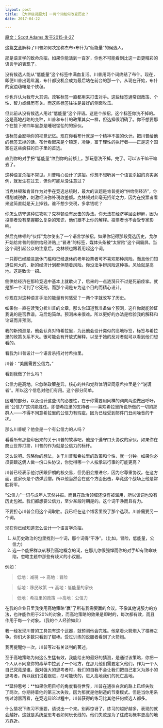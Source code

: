 ```yaml
---
layout: post
title: 【大师级说服力】一两个词如何改变历史？
date: 2017-04-22

---
```


[原文：Scott Adams 发于2015-8-27][1]

这篇[文章][2]解释了川普如何决定称杰布•布什为“低能量”的候选人。

那是语言学的致命杀招。如果你能活到一百岁，你也不可能看到比这一击更精彩的语言学的表现了。

没有候选人能从“低能量”这个标签中满血复活。川普用两个词终结了布什。现在，即便川普出现纰漏，布什都没机会成为最后站在前台的那一个。从现在开始，布什的宽边毡帽是个铁毡。

你也许认为我夸大其词。政客标签一直都用来打击对手。这些标签通常跟政策、个性、智力或经历有关。而这些标签往往是最好的侧面攻击。

但此前从没有候选人用过“低能量”这个评语。这是个杀招。这个标签你洗不掉的。这是高地战略的变种，川普和布什的政策其实一样，但选择很明确了。你不想要那个在接下来四年里总是睡眼惺忪的的家伙。

该标签会影响你的视觉记忆。现在你看布什就是一个精神不振的伙计。把川普给他的标签去掉的话，布什看起来是个镇定，冷静，富于理性的执行者——正是这个国家在这些疯狂的日子里的首选。

直到你的对手把“低能量”纹到你的前额上。那玩意洗不掉。完了。可以该干嘛干嘛去了。

这种语言杀招不常见。川普精心设计了这招。你想不想听另一个语言杀招的真实案例，就发生在过去，但你可能从没注意过？
 
当克林顿和肯普作为对手在竞选总统时，最大的议题是肯普提的“供给侧经济”，你得削减税收，刺激经济弥补税收差额。克林顿对此毫无招架之力，因为在投票者看来这简直就是天上掉钱。谁不想少交税，多拿钱呢？
 
你怎么防守这种进攻呢？克林顿没有反击的办法。你无法在经济学层面辩解，因为投票者没有掌握那么复杂的知识，他们跟不上你的解释。投票者也不会受专家影响。

然后克林顿的“伙伴”戈尔使出了一个语言学杀招。如果你记得那段竞选历史，戈尔开始给肯普的侧供给经济贴上“冒进”的标签，媒体头条被“太冒险”这个词霸屏。当这个词引起公众的注意后，克林顿也跟着用起这个词。

一只脚已经踏进退休门槛和已经退休的老年投票者可不喜欢那种风险。而且他们知道任何大的、新的经济计划都伴随着风险。你没法争辩风险这种事。风险就是高地。这是致命一招。

侧供给经济在那轮竞选中基本上就歇火了，后来的一点涟漪只不过是死前痉挛。就是那一个词判了它死刑。而那个词是专为这个目的而精心设计。

你现在对这种语言手法的能量有何感受？一两个字就改写了历史。

如果你一直在读我分析川普的文章，那么你知道我准备做个预测，这样你就能验证我说的是否靠谱。马后炮简单。预测未来很难。所以更好的办法是检验我的解释和论证而非预测。

我的新预测是，他会认真对待希拉里，为此他会设计类似的高地标签，标签与希拉里的政策关系不大。很可能会有开放式解释，以至于她的反对者就可以看到他们想看的。

看我为川普设计一个语言杀招对付希拉里。

川普：“美国需要公信力。”

看到我做了什么吗？

公信力是高地。它忽略政策差异。核心的共和党群体明显同意希拉里是个“说谎者”。所以这个信息对他们有用。这个部分简单。

困难的部分，以及设计这些词的必要性，在于你需要用同样的词向两边做出呼吁。而“公信力”这词能胜任。即便希拉里的支持者——喜欢希拉里所说所做的一切的那群人——不得不同意希拉里的公信力有瑕疵，因为已经受到邮件门丑闻噪音的干扰。

那么川普呢？他会是一个有公信力的人吗？

看看所有那些印出来的关于川普的故事吧，他是个遵守口头协议的家伙。如果你在商业世界打拼，川普的作为就是公信力的标杆。

这么说吧。忽略你的想法，关于川普和希拉里的政策和个性，就一分钟。如果你必须要跟这俩人做一份口头协议，你觉得哪一个人按承诺行事的可能更高？


川普已经表示他讨厌跟伊朗的核交易，但仍旧会推进它，因为它尊重协议。在这方面，这家伙是个防弹武僧。所以他当然会在这个方面出击，毕竟这个战场上他是常胜将军。

“公信力”一词与成年人天然共振。而且在政治领域还没有被滥用，所以该词也没有历史包袱。我们都想要公信力，至少某段时期是的。这个词干净而且有力。

不要担心川普会用这个词取胜。我已经在这个博客里毁了那个选项。川普需要另一个词。

现在你已经知道怎么设计一个语言学杀招。

1.	从历史政治的包里找到一个词，那个词得“干净”。（比如，冒险，低能量，公信力）
2.	选一个能把群众转移到高地概念的词，在那儿你很强悍而你的对手却有致命缺陷，忽略主题中那些有歧义的小议题。


例如：

>低地：减税             —>  高地：冒险

>低地：移民政策         —>  高地：低能量的家伙

>低地：希拉里的政策     —>高地：公信力

在我的企业日里我使用高地策略“赢”了所有我需要赢的会议。不像其他说服力的方法，也许能作用于20%的对象，而高地策略的效果是即时的，每次都有效，而且作用于每一个对象。（我的个人经验如此）
 
我一经发现川普的工具包有这个武器，就预测他会完胜。他拿着火箭炮入了棍棒之争。你们大多数只看到了棍棒。受过训练的说服者看到了火箭炮。

我再提醒你一次，川普写过有关谈判的著述。

至于高地策略为何这么生猛有效，我能给出的最好的猜测，是通过该策略，你把一个人从不同意你的毒草中拉到了一个地方，在那儿他们需要定义他们，作为一个人自己究竟是谁。面对强大的思考者时，我们的自我不会让我们把自己定义为渺小的思考者，所以我们试着跟进，尽可能快的，进入高地我们的死亡高地。

**延伸思考：**如果你用目标的角度看待世界，川普在通往白宫的路上已经失败了两次。你期待着他的第三次失败，因为那就是他制造的节奏模式。但是当你用系统过滤器再看，在竞选辩论过程中，川普获得的练习比其他任何候选人都多。

什么情况下练习不重要，请说出一个来。别再惊讶了，练习的越好越多，表现的就会越好。这就是系统型思考者如何玩长线的。他们失败是为了往成功概率更高的地方靠近。


  [1]: http://blog.dilbert.com/post/127715904536/trump-persuasion-alert-the-bush-slayer-comment
  [2]: http://www.businessinsider.com/donald-trump-jeb-bush-insult-2015-8
